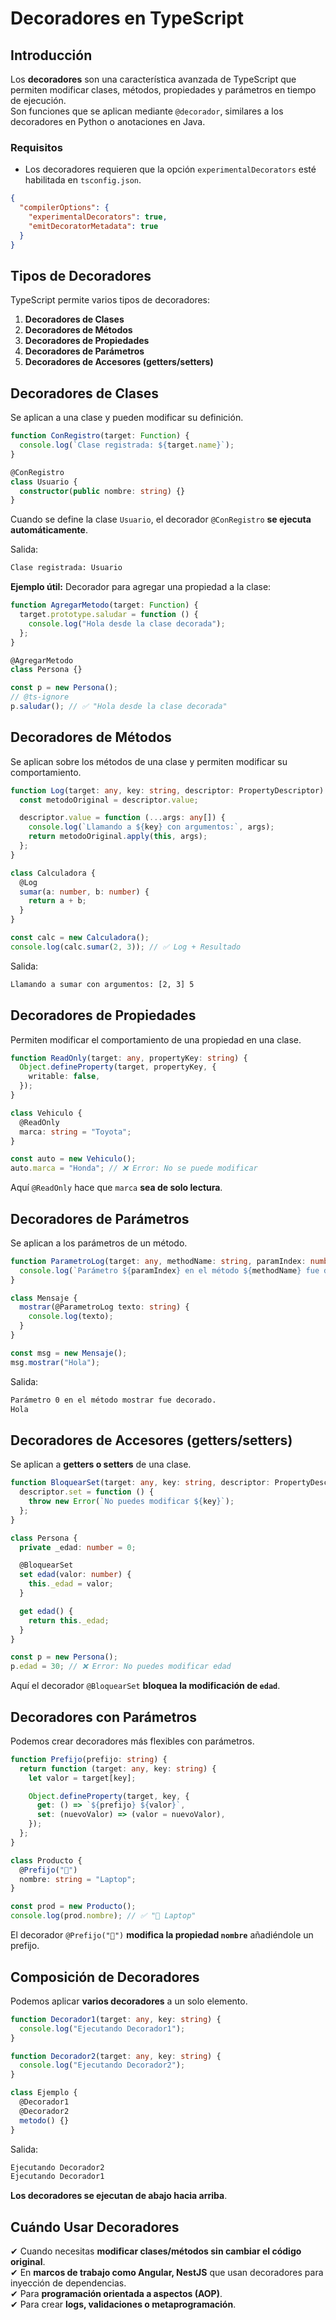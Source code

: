 # Decoradores en TypeScript

## Introducción

Los **decoradores** son una característica avanzada de TypeScript que permiten modificar clases, métodos, propiedades y parámetros en tiempo de ejecución.  
Son funciones que se aplican mediante `@decorador`, similares a los decoradores en Python o anotaciones en Java.


### Requisitos

- Los decoradores requieren que la opción `experimentalDecorators` esté habilitada en `tsconfig.json`.

```json
{
  "compilerOptions": {
    "experimentalDecorators": true,
    "emitDecoratorMetadata": true
  }
}
```


## Tipos de Decoradores

TypeScript permite varios tipos de decoradores:

1. **Decoradores de Clases**
2. **Decoradores de Métodos**
3. **Decoradores de Propiedades**
4. **Decoradores de Parámetros**
5. **Decoradores de Accesores (getters/setters)**


## Decoradores de Clases

Se aplican a una clase y pueden modificar su definición.

```typescript
function ConRegistro(target: Function) {
  console.log(`Clase registrada: ${target.name}`);
}

@ConRegistro
class Usuario {
  constructor(public nombre: string) {}
}
```

Cuando se define la clase `Usuario`, el decorador `@ConRegistro` **se ejecuta automáticamente**.

Salida:

```bash
Clase registrada: Usuario
```

**Ejemplo útil:** Decorador para agregar una propiedad a la clase:

```typescript
function AgregarMetodo(target: Function) {
  target.prototype.saludar = function () {
    console.log("Hola desde la clase decorada");
  };
}

@AgregarMetodo
class Persona {}

const p = new Persona();
// @ts-ignore
p.saludar(); // ✅ "Hola desde la clase decorada"
```


## Decoradores de Métodos

Se aplican sobre los métodos de una clase y permiten modificar su comportamiento.

```typescript
function Log(target: any, key: string, descriptor: PropertyDescriptor) {
  const metodoOriginal = descriptor.value;

  descriptor.value = function (...args: any[]) {
    console.log(`Llamando a ${key} con argumentos:`, args);
    return metodoOriginal.apply(this, args);
  };
}

class Calculadora {
  @Log
  sumar(a: number, b: number) {
    return a + b;
  }
}

const calc = new Calculadora();
console.log(calc.sumar(2, 3)); // ✅ Log + Resultado
```

Salida:

```bash
Llamando a sumar con argumentos: [2, 3] 5
```


## Decoradores de Propiedades

Permiten modificar el comportamiento de una propiedad en una clase.

```typescript
function ReadOnly(target: any, propertyKey: string) {
  Object.defineProperty(target, propertyKey, {
    writable: false,
  });
}

class Vehiculo {
  @ReadOnly
  marca: string = "Toyota";
}

const auto = new Vehiculo();
auto.marca = "Honda"; // ❌ Error: No se puede modificar
```

Aquí `@ReadOnly` hace que `marca` **sea de solo lectura**.


## Decoradores de Parámetros

Se aplican a los parámetros de un método.

```typescript
function ParametroLog(target: any, methodName: string, paramIndex: number) {
  console.log(`Parámetro ${paramIndex} en el método ${methodName} fue decorado.`);
}

class Mensaje {
  mostrar(@ParametroLog texto: string) {
    console.log(texto);
  }
}

const msg = new Mensaje();
msg.mostrar("Hola"); 
```

Salida:

```bash
Parámetro 0 en el método mostrar fue decorado. 
Hola
```


## Decoradores de Accesores (getters/setters)

Se aplican a **getters o setters** de una clase.

```typescript
function BloquearSet(target: any, key: string, descriptor: PropertyDescriptor) {
  descriptor.set = function () {
    throw new Error(`No puedes modificar ${key}`);
  };
}

class Persona {
  private _edad: number = 0;

  @BloquearSet
  set edad(valor: number) {
    this._edad = valor;
  }

  get edad() {
    return this._edad;
  }
}

const p = new Persona();
p.edad = 30; // ❌ Error: No puedes modificar edad
```

Aquí el decorador `@BloquearSet` **bloquea la modificación de `edad`**.


## Decoradores con Parámetros

Podemos crear decoradores más flexibles con parámetros.

```typescript
function Prefijo(prefijo: string) {
  return function (target: any, key: string) {
    let valor = target[key];

    Object.defineProperty(target, key, {
      get: () => `${prefijo} ${valor}`,
      set: (nuevoValor) => (valor = nuevoValor),
    });
  };
}

class Producto {
  @Prefijo("🔹")
  nombre: string = "Laptop";
}

const prod = new Producto();
console.log(prod.nombre); // ✅ "🔹 Laptop"
```

El decorador `@Prefijo("🔹")` **modifica la propiedad `nombre`** añadiéndole un prefijo.


## Composición de Decoradores

Podemos aplicar **varios decoradores** a un solo elemento.

```typescript
function Decorador1(target: any, key: string) {
  console.log("Ejecutando Decorador1");
}

function Decorador2(target: any, key: string) {
  console.log("Ejecutando Decorador2");
}

class Ejemplo {
  @Decorador1
  @Decorador2
  metodo() {}
}
```

Salida:

```bash
Ejecutando Decorador2
Ejecutando Decorador1
```

**Los decoradores se ejecutan de abajo hacia arriba**.


## Cuándo Usar Decoradores

✔ Cuando necesitas **modificar clases/métodos sin cambiar el código original**.  
✔ En **marcos de trabajo como Angular, NestJS** que usan decoradores para inyección de dependencias.  
✔ Para **programación orientada a aspectos (AOP)**.  
✔ Para crear **logs, validaciones o metaprogramación**.